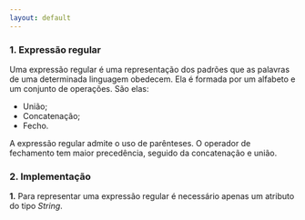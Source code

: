 ```yaml
---
layout: default
---
```


### 1. Expressão regular

Uma expressão regular é uma representação dos padrões que as palavras de uma determinada linguagem obedecem. Ela é formada por um alfabeto e um conjunto de operações. São elas:

- União;
- Concatenação;
- Fecho.

A expressão regular admite o uso de parênteses. O operador de fechamento tem maior precedência, seguido da concatenação e união.

### 2. Implementação

**1.** Para representar uma expressão regular é necessário apenas um atributo do tipo *String*.
